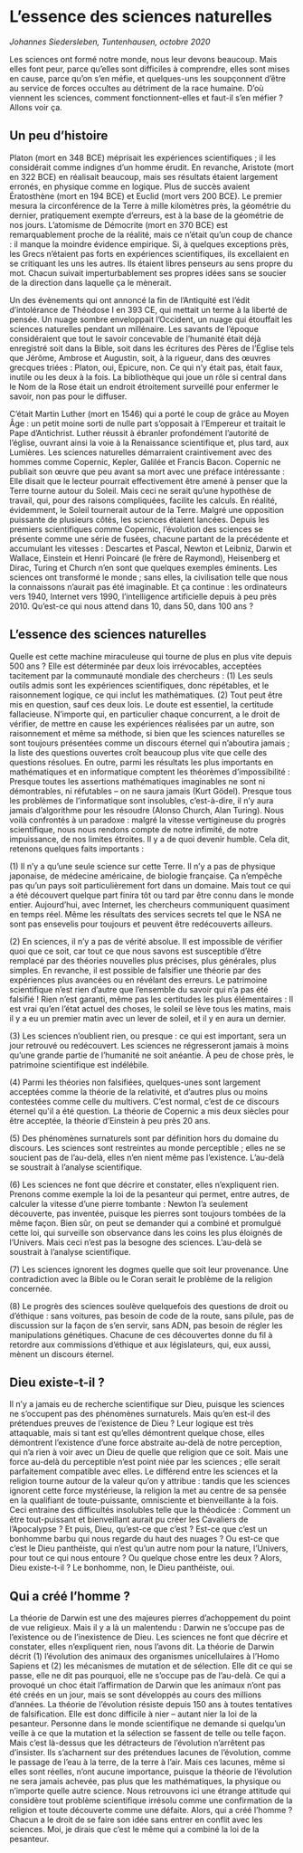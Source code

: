 # L’essence des sciences naturelles

*Johannes Siedersleben, Tuntenhausen, octobre 2020*

Les sciences ont formé notre monde, nous leur devons beaucoup. Mais elles font peur, parce qu’elles
sont difficiles à comprendre, elles sont mises en cause, parce qu’on s’en méfie, et quelques-uns les
soupçonnent d’être au service de forces occultes au détriment de la race humaine. D’où viennent les
sciences, comment fonctionnent-elles et faut-il s’en méfier ? Allons voir ça.

## Un peu d’histoire
Platon (mort en 348 BCE) méprisait les expériences scientifiques ; il les considérait comme indignes
d’un homme érudit. En revanche, Aristote (mort en 322 BCE) en réalisait beaucoup, mais ses résultats étaient 
largement erronés, en physique comme en logique. Plus de succès avaient Ératosthène
(mort en 194 BCE) et Euclid (mort vers 200 BCE). Le premier mesura la circonférence de la Terre à
mille kilomètres près, la géométrie du dernier, pratiquement exempte d’erreurs, est à la base de la
géométrie de nos jours. L’atomisme de Démocrite (mort en 370 BCE) est remarquablement proche
de la réalité, mais ce n’était qu’un coup de chance : il manque la moindre évidence empirique. Si, à
quelques exceptions près, les Grecs n’étaient pas forts en expériences scientifiques, ils excellaient en
se critiquant les uns les autres. Ils étaient libres penseurs au sens propre du mot. 
Chacun suivait imperturbablement ses propres idées sans se soucier de la direction dans laquelle ça le mènerait.

Un des évènements qui ont annoncé la fin de l’Antiquité est l’édit d’intolérance de Théodose I en 393
CE, qui mettait un terme à la liberté de pensée. Un nuage sombre enveloppait l’Occident, un nuage
qui étouffait les sciences naturelles pendant un millénaire. Les savants de l’époque considéraient que
tout le savoir concevable de l’humanité était déjà enregistré soit dans la Bible, soit dans les écritures
des Pères de l’Église tels que Jérôme, Ambrose et Augustin, soit, à la rigueur, dans des œuvres
grecques triées : Platon, oui, Epicure, non. Ce qui n’y était pas, était faux, inutile ou les deux à la fois.
La bibliothèque qui joue un rôle si central dans le Nom de la Rose était un endroit étroitement surveillé 
pour enfermer le savoir, non pas pour le diffuser.

C’était Martin Luther (mort en 1546) qui a porté le coup de grâce au Moyen Âge : un petit moine
sorti de nulle part s’opposait à l’Empereur et traitait le Pape d’Antichrist. Luther réussit à ébranler
profondément l’autorité de l’église, ouvrant ainsi la voie à la Renaissance scientifique et, plus tard,
aux Lumières. Les sciences naturelles démarraient craintivement avec des hommes comme Copernic,
Kepler, Galilée et Francis Bacon. Copernic ne publiait son œuvre que peu avant sa mort avec une préface 
intéressante : Elle disait que le lecteur pourrait effectivement être amené à penser que la Terre
tourne autour du Soleil. Mais ceci ne serait qu’une hypothèse de travail, qui, pour des raisons 
compliquées, facilite les calculs. En réalité, évidemment, le Soleil tournerait autour de la Terre.
Malgré une opposition puissante de plusieurs côtés, les sciences étaient lancées. Depuis les premiers
scientifiques comme Copernic, l’évolution des sciences se présente comme une série de fusées, 
chacune partant de la précédente et accumulant les vitesses : Descartes et Pascal, Newton et Leibniz,
Darwin et Wallace, Einstein et Henri Poincaré (le frère de Raymond), Heisenberg et Dirac, Turing et
Church n’en sont que quelques exemples éminents. Les sciences ont transformé le monde ; sans
elles, la civilisation telle que nous la connaissons n’aurait pas été imaginable. Et ça continue : 
les ordinateurs vers 1940, Internet vers 1990, l’intelligence artificielle depuis à peu près 2010. 
Qu’est-ce qui nous attend dans 10, dans 50, dans 100 ans ?

## L’essence des sciences naturelles
Quelle est cette machine miraculeuse qui tourne de plus en plus vite depuis 500 ans ? 
Elle est déterminée par deux lois irrévocables, acceptées tacitement par la communauté mondiale des chercheurs : 
(1) Les seuls outils admis sont les expériences scientifiques, donc répétables, et le raisonnement logique, 
ce qui inclut les mathématiques. (2) Tout peut être mis en question, sauf ces deux lois.
Le doute est essentiel, la certitude fallacieuse. N’importe qui, en particulier chaque concurrent, a le
droit de vérifier, de mettre en cause les expériences réalisées par un autre, son raisonnement et
même sa méthode, si bien que les sciences naturelles se sont toujours présentées comme un discours 
éternel qui n’aboutira jamais ; la liste des questions ouvertes croît beaucoup plus vite que celle
des questions résolues. En outre, parmi les résultats les plus importants en mathématiques et en 
informatique comptent les théorèmes d’impossibilité : Presque toutes les assertions mathématiques
imaginables ne sont ni démontrables, ni réfutables – on ne saura jamais (Kurt Gödel). Presque tous
les problèmes de l’informatique sont insolubles, c’est-à-dire, il n’y aura jamais d’algorithme pour les
résoudre (Alonso Church, Alan Turing). Nous voilà confrontés à un paradoxe : malgré la vitesse vertigineuse du progrès 
scientifique, nous nous rendons compte de notre infimité, de notre impuissance, de nos limites
étroites. Il y a de quoi devenir humble. Cela dit, retenons quelques faits importants :

(1) Il n’y a qu’une seule science sur cette Terre. Il n’y a pas de physique japonaise, 
de médecine américaine, de biologie française. Ça n’empêche pas qu’un pays soit particulièrement fort dans un
domaine. Mais tout ce qui a été découvert quelque part finira tôt ou tard par être connu dans le monde entier.
Aujourd’hui, avec Internet, les chercheurs communiquent quasiment en temps réel. Même les
résultats des services secrets tel que le NSA ne sont pas ensevelis pour toujours et peuvent être
redécouverts ailleurs.

(2) En sciences, il n’y a pas de vérité absolue. Il est impossible de vérifier quoi que ce soit, car tout ce
que nous savons est susceptible d’être remplacé par des théories nouvelles plus précises, plus
générales, plus simples. En revanche, il est possible de falsifier une théorie par des expériences
plus avancées ou en révélant des erreurs. Le patrimoine scientifique n’est rien d’autre que l’ensemble du savoir qui n’a pas été falsifié ! Rien n’est garanti, même pas les certitudes les plus élémentaires : Il est vrai qu’en l’état actuel des choses, le soleil se lève tous les matins, mais il y a eu
un premier matin avec un lever de soleil, et il y en aura un dernier.

(3) Les sciences n’oublient rien, ou presque : ce qui est important, sera un jour retrouvé ou redécouvert. 
Les sciences ne régresseront jamais à moins qu’une grande partie de l’humanité ne soit
anéantie. À peu de chose près, le patrimoine scientifique est indélébile.

(4) Parmi les théories non falsifiées, quelques-unes sont largement acceptées comme la théorie de
la relativité, et d’autres plus ou moins contestées comme celle du multivers. C’est normal, c’est
de ce discours éternel qu'il a été question. La théorie de Copernic a mis deux siècles pour être
acceptée, la théorie d’Einstein à peu près 20 ans.

(5) Des phénomènes surnaturels sont par définition hors du domaine du discours. Les sciences sont
restreintes au monde perceptible ; elles ne se soucient pas de l’au-delà, elles n’en nient même
pas l’existence. L’au-delà se soustrait à l’analyse scientifique.

(6) Les sciences ne font que décrire et constater, elles n’expliquent rien. Prenons comme exemple la
loi de la pesanteur qui permet, entre autres, de calculer la vitesse d’une pierre tombante : 
Newton l’a seulement découverte, pas inventée, puisque les pierres sont toujours tombées de la même façon. 
Bien sûr, on peut se demander qui a combiné et promulgué cette loi, qui surveille son observance dans les coins les plus
éloignés de l’Univers. Mais ceci n’est pas la besogne des sciences. L’au-delà se soustrait à l’analyse scientifique.

(7) Les sciences ignorent les dogmes quelle que soit leur provenance. Une contradiction avec la Bible
ou le Coran serait le problème de la religion concernée.

(8) Le progrès des sciences soulève quelquefois des questions de droit ou d’éthique : sans voitures,
pas besoin de code de la route, sans pilule, pas de discussion sur la façon de s’en servir, sans
ADN, pas besoin de régler les manipulations génétiques. Chacune de ces découvertes donne du
fil à retordre aux commissions d’éthique et aux législateurs, qui, eux aussi, mènent un discours
éternel.

## Dieu existe-t-il ?
Il n’y a jamais eu de recherche scientifique sur Dieu, puisque les sciences ne s’occupent 
pas des phénomènes surnaturels. Mais qu’en est-il des prétendues preuves de l’existence de Dieu ? 
Leur logique est très attaquable, mais si tant est qu’elles démontrent quelque chose, 
elles démontrent l’existence d’une force abstraite au-delà de notre perception, qui n’a rien 
à voir avec un Dieu de quelle que religion que ce soit. Mais une force au-delà du perceptible 
n’est point niée par les sciences ; elle serait parfaitement compatible avec elles. 
Le différend entre les sciences et la religion tourne autour de la
valeur qu’on y attribue : tandis que les sciences ignorent cette force mystérieuse, la religion la met au
centre de sa pensée en la qualifiant de toute-puissante, omnisciente et bienveillante à la fois. Ceci
entraine des difficultés insolubles telle que la théodicée : Comment un être tout-puissant et 
bienveillant aurait pu créer les Cavaliers de l’Apocalypse ? Et puis, Dieu, qu’est-ce que c’est ? 
Est-ce que c’est un bonhomme barbu qui nous regarde du haut des nuages ? Ou est-ce que c’est le Dieu panthéiste,
qui n’est qu’un autre nom pour la nature, l’Univers, pour tout ce qui nous entoure ? Ou quelque
chose entre les deux ? Alors, Dieu existe-t-il ? Le bonhomme, non, le Dieu panthéiste, oui.

## Qui a créé l’homme ?
La théorie de Darwin est une des majeures pierres d’achoppement du point de vue religieux. Mais il y
a là un malentendu : Darwin ne s’occupe pas de l’existence ou de l’inexistence de Dieu. Les sciences
ne font que décrire et constater, elles n’expliquent rien, nous l’avons dit. La théorie de Darwin décrit
(1) l’évolution des animaux des organismes unicellulaires à l’Homo Sapiens et (2) les mécanismes de
mutation et de sélection. Elle dit ce qui se passe, elle ne dit pas pourquoi, elle ne s’occupe pas de
l’au-delà. Ce qui a provoqué un choc était l’affirmation de Darwin que les animaux n’ont pas été
créés en un jour, mais se sont développés au cours des millions d’années. La théorie de l’évolution
résiste depuis 150 ans à toutes tentatives de falsification. Elle est donc difficile à nier – autant nier la
loi de la pesanteur. Personne dans le monde scientifique ne demande si quelqu’un veille à ce que la
mutation et la sélection se fassent de telle ou telle façon. Mais c’est là-dessus que les détracteurs de
l’évolution n’arrêtent pas d’insister. Ils s’acharnent sur des prétendues lacunes de l’évolution,
comme le passage de l’eau à la terre, de la terre à l’air. Mais ces lacunes, même si elles sont réelles,
n’ont aucune importance, puisque la théorie de l’évolution ne sera jamais achevée, pas plus que les
mathématiques, la physique ou n’importe quelle autre science. Nous retrouvons ici une étrange attitude 
qui considère tout problème scientifique irrésolu comme une confirmation de la religion et toute
découverte comme une défaite. Alors, qui a créé l’homme ? Chacun a le droit de se faire son idée
sans entrer en conflit avec les sciences. Moi, je dirais que c’est le même qui a combiné la loi de la pesanteur.

